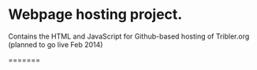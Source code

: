 
# Webpage hosting project.

Contains the HTML and JavaScript for Github-based hosting of Tribler.org (planned to go live Feb 2014)

=======

